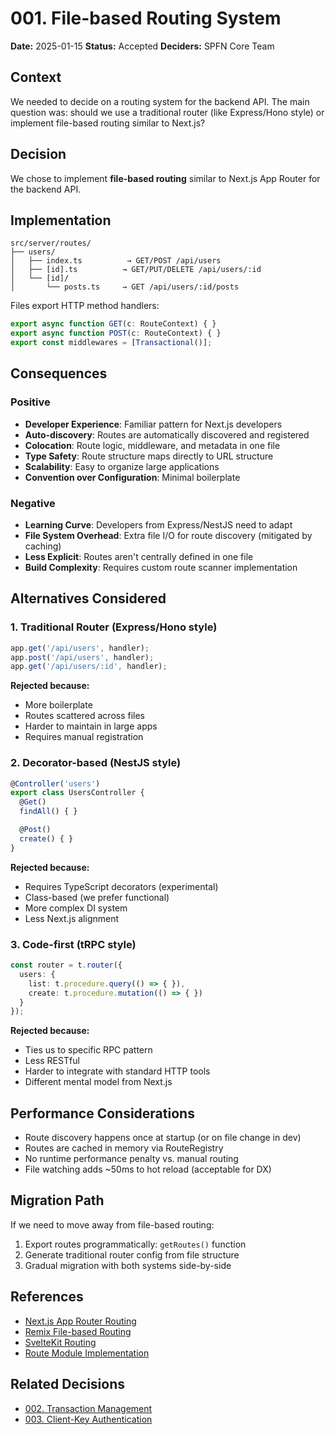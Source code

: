 # 001. File-based Routing System

**Date:** 2025-01-15
**Status:** Accepted
**Deciders:** SPFN Core Team

## Context

We needed to decide on a routing system for the backend API. The main question was: should we use a traditional router (like Express/Hono style) or implement file-based routing similar to Next.js?

## Decision

We chose to implement **file-based routing** similar to Next.js App Router for the backend API.

## Implementation

```
src/server/routes/
├── users/
│   ├── index.ts          → GET/POST /api/users
│   ├── [id].ts          → GET/PUT/DELETE /api/users/:id
│   └── [id]/
│       └── posts.ts     → GET /api/users/:id/posts
```

Files export HTTP method handlers:

```typescript
export async function GET(c: RouteContext) { }
export async function POST(c: RouteContext) { }
export const middlewares = [Transactional()];
```

## Consequences

### Positive

- **Developer Experience**: Familiar pattern for Next.js developers
- **Auto-discovery**: Routes are automatically discovered and registered
- **Colocation**: Route logic, middleware, and metadata in one file
- **Type Safety**: Route structure maps directly to URL structure
- **Scalability**: Easy to organize large applications
- **Convention over Configuration**: Minimal boilerplate

### Negative

- **Learning Curve**: Developers from Express/NestJS need to adapt
- **File System Overhead**: Extra file I/O for route discovery (mitigated by caching)
- **Less Explicit**: Routes aren't centrally defined in one file
- **Build Complexity**: Requires custom route scanner implementation

## Alternatives Considered

### 1. Traditional Router (Express/Hono style)

```typescript
app.get('/api/users', handler);
app.post('/api/users', handler);
app.get('/api/users/:id', handler);
```

**Rejected because:**
- More boilerplate
- Routes scattered across files
- Harder to maintain in large apps
- Requires manual registration

### 2. Decorator-based (NestJS style)

```typescript
@Controller('users')
export class UsersController {
  @Get()
  findAll() { }

  @Post()
  create() { }
}
```

**Rejected because:**
- Requires TypeScript decorators (experimental)
- Class-based (we prefer functional)
- More complex DI system
- Less Next.js alignment

### 3. Code-first (tRPC style)

```typescript
const router = t.router({
  users: {
    list: t.procedure.query(() => { }),
    create: t.procedure.mutation(() => { })
  }
});
```

**Rejected because:**
- Ties us to specific RPC pattern
- Less RESTful
- Harder to integrate with standard HTTP tools
- Different mental model from Next.js

## Performance Considerations

- Route discovery happens once at startup (or on file change in dev)
- Routes are cached in memory via RouteRegistry
- No runtime performance penalty vs. manual routing
- File watching adds ~50ms to hot reload (acceptable for DX)

## Migration Path

If we need to move away from file-based routing:
1. Export routes programmatically: `getRoutes()` function
2. Generate traditional router config from file structure
3. Gradual migration with both systems side-by-side

## References

- [Next.js App Router Routing](https://nextjs.org/docs/app/building-your-application/routing)
- [Remix File-based Routing](https://remix.run/docs/en/main/discussion/routes)
- [SvelteKit Routing](https://kit.svelte.dev/docs/routing)
- [Route Module Implementation](../../packages/core/src/route/README.md)

## Related Decisions

- [002. Transaction Management](./002-transaction-management.md)
- [003. Client-Key Authentication](./003-client-key-auth.md)